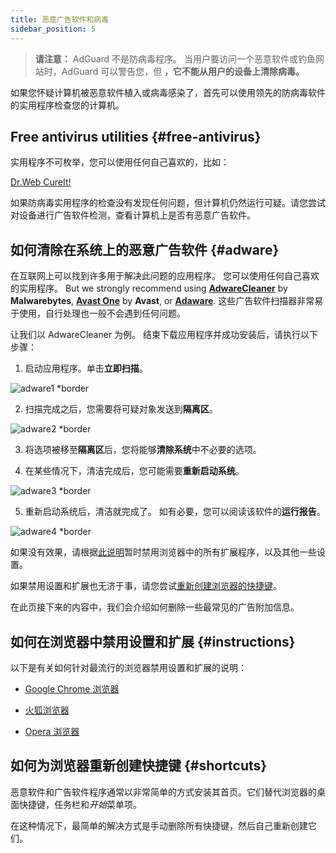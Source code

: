 ```yaml
---
title: 恶意广告软件和病毒
sidebar_position: 5
---
```


> **请注意：** AdGuard 不是防病毒程序。 当用户要访问一个恶意软件或钓鱼网站时，AdGuard 可以警告您，但 **，它不能从用户的设备上清除病毒。**

如果您怀疑计算机被恶意软件植入或病毒感染了，首先可以使用领先的防病毒软件的实用程序检查您的计算机。

## Free antivirus utilities {#free-antivirus}

实用程序不可枚举，您可以使用任何自己喜欢的，比如：

[Dr.Web CureIt!](http://www.freedrweb.com/cureit/?lng=en)

如果防病毒实用程序的检查没有发现任何问题，但计算机仍然运行可疑。请您尝试对设备进行广告软件检测，查看计算机上是否有恶意广告软件。

## 如何清除在系统上的恶意广告软件 {#adware}

在互联网上可以找到许多用于解决此问题的应用程序。 您可以使用任何自己喜欢的实用程序。 But we strongly recommend using **[AdwareCleaner](https://www.malwarebytes.com/adwcleaner)** by **Malwarebytes**, **[Avast One](https://www.avast.com/c-adware-removal-tool)** by **Avast**, or **[Adaware](https://www.adaware.com)**. 这些广告软件扫描器非常易于使用，自行处理也一般不会遇到任何问题。

让我们以 AdwareCleaner 为例。 结束下载应用程序并成功安装后，请执行以下步骤：

1) 启动应用程序。单击**立即扫描**。

![adware1 *border](https://cdn.adtidy.org/content/Kb/ad_blocker/guides/adware1.png)

2) 扫描完成之后，您需要将可疑对象发送到**隔离区**。

![adware2 *border](https://cdn.adtidy.org/content/Kb/ad_blocker/guides/adware2.png)

3) 将选项被移至**隔离区**后，您将能够**清除系统**中不必要的选项。

4) 在某些情况下，清洁完成后，您可能需要**重新启动系统**。

![adware3 *border](https://cdn.adtidy.org/content/Kb/ad_blocker/guides/adware3.png)

5) 重新启动系统后，清洁就完成了。 如有必要，您可以阅读该软件的**运行报告**。

![adware4 *border](https://cdn.adtidy.org/content/Kb/ad_blocker/guides/adware4.png)

如果没有效果，请根据[此说明](#instructions)暂时禁用浏览器中的所有扩展程序，以及其他一些设置。

如果禁用设置和扩展也无济于事，请您尝试[重新创建浏览器的快捷键](#shortcuts)。

在此页接下来的内容中，我们会介绍如何删除一些最常见的广告附加信息。

## 如何在浏览器中禁用设置和扩展 {#instructions}

以下是有关如何针对最流行的浏览器禁用设置和扩展的说明：

* [Google Chrome 浏览器](https://support.google.com/chrome/answer/187443?hl=en)

* [火狐浏览器](https://support.mozilla.org/en-US/kb/disable-or-remove-add-ons)

* [Opera 浏览器](https://help.opera.com/en/latest/customization/#extensions)

## 如何为浏览器重新创建快捷键 {#shortcuts}

恶意软件和广告软件程序通常以非常简单的方式安装其首页。它们替代浏览器的桌面快捷键，任务栏和*开始*菜单项。

在这种情况下，最简单的解决方式是手动删除所有快捷键，然后自己重新创建它们。
